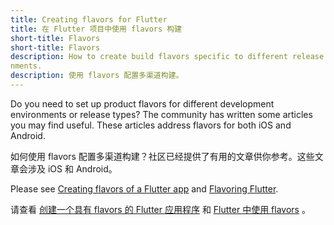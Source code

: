 ```yaml
---
title: Creating flavors for Flutter
title: 在 Flutter 项目中使用 flavors 构建
short-title: Flavors
short-title: Flavors
description: How to create build flavors specific to different release types or development enviro
nments.
description: 使用 flavors 配置多渠道构建。
---
```


Do you need to set up product flavors for different development
environments or release types?
The community has written some articles you may find useful.
These articles address flavors for both iOS and Android.

如何使用 flavors 配置多渠道构建？社区已经提供了有用的文章供你参考。这些文章会涉及 iOS 和 Android。

Please see
[Creating flavors of a Flutter app](https://cogitas.net/creating-flavors-of-a-flutter-app/)
and
[Flavoring Flutter](https://medium.com/@salvatoregiordanoo/flavoring-flutter-392aaa875f36).

请查看
[创建一个具有 flavors 的 Flutter 应用程序](https://cogitas.net/creating-flavors-of-a-flutter-app/)
和
[Flutter 中使用 flavors](https://medium.com/@salvatoregiordanoo/flavoring-flutter-392aaa875f36) 。
